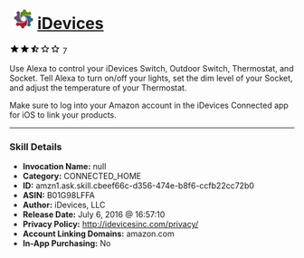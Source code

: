# &nbsp;<img src="skill_icon" alt="iDevices icon" width="36"> [iDevices](http://alexa.amazon.com/#skills/amzn1.ask.skill.cbeef66c-d356-474e-b8f6-ccfb22cc72b0)
![2.7 stars](../../images/ic_star_black_18dp_1x.png)![2.7 stars](../../images/ic_star_black_18dp_1x.png)![2.7 stars](../../images/ic_star_half_black_18dp_1x.png)![2.7 stars](../../images/ic_star_border_black_18dp_1x.png)![2.7 stars](../../images/ic_star_border_black_18dp_1x.png) 7

Use Alexa to control your iDevices Switch, Outdoor Switch, Thermostat, and Socket.  Tell Alexa to turn on/off your lights, set the dim level of your Socket, and adjust the temperature of your Thermostat.

Make sure to log into your Amazon account in the iDevices Connected app for iOS to link your products.

***

### Skill Details

* **Invocation Name:** null
* **Category:** CONNECTED_HOME
* **ID:** amzn1.ask.skill.cbeef66c-d356-474e-b8f6-ccfb22cc72b0
* **ASIN:** B01G98LFFA
* **Author:** iDevices, LLC
* **Release Date:** July 6, 2016 @ 16:57:10
* **Privacy Policy:** http://idevicesinc.com/privacy/
* **Account Linking Domains:** amazon.com
* **In-App Purchasing:** No

